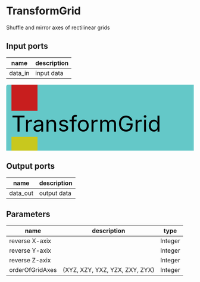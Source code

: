 
# TransformGrid
Shuffle and mirror axes of rectilinear grids

## Input ports
|name|description|
|-|-|
|data_in|input data|


<svg width="597.8" height="210" >
<rect x="0" y="0" width="597.8" height="210" rx="5" ry="5" style="fill:#64c8c8ff;" />
<rect x="14.0" y="0" width="70" height="70" rx="0" ry="0" style="fill:#c81e1eff;" >
<title>data_in</title></rect>
<title>data_in</title></rect><rect x="14.0" y="140" width="70" height="70" rx="0" ry="0" style="fill:#c8c81eff;" >
<title>data_out</title></rect>
<text x="14.0" y="126.0" font-size="4.2em">TransformGrid</text></svg>

## Output ports
|name|description|
|-|-|
|data_out|output data|


## Parameters
|name|description|type|
|-|-|-|
|reverse X-axix||Integer|
|reverse Y-axix||Integer|
|reverse Z-axix||Integer|
|orderOfGridAxes| (XYZ, XZY, YXZ, YZX, ZXY, ZYX)|Integer|
